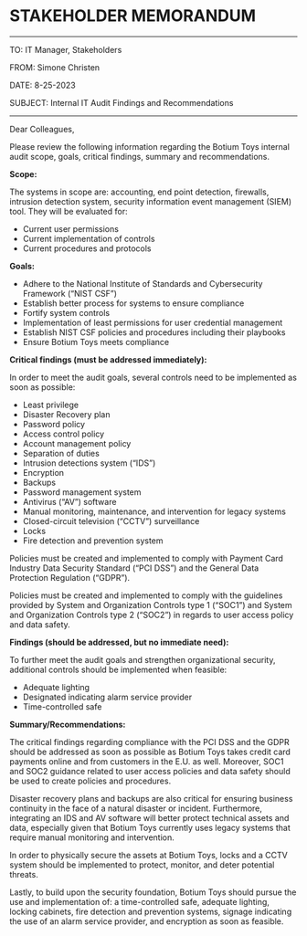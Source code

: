 
  # STAKEHOLDER MEMORANDUM

***
TO: IT Manager, Stakeholders

FROM: Simone Christen

DATE: 8-25-2023

SUBJECT: Internal IT Audit Findings and Recommendations
***
Dear Colleagues,

Please review the following information regarding the Botium Toys internal audit scope, goals, critical findings, summary and recommendations.

**Scope:**

The systems in scope are: accounting, end point detection, firewalls, intrusion detection system, security information event management (SIEM) tool. They will be evaluated for:
* Current user permissions
* Current implementation of controls
* Current procedures and protocols


**Goals:**
* Adhere to the National Institute of Standards and Cybersecurity Framework (“NIST CSF”)
* Establish better process for systems to ensure compliance
* Fortify system controls
* Implementation of least permissions for user credential management
* Establish NIST CSF policies and procedures including their playbooks
* Ensure Botium Toys meets compliance

**Critical findings (must be addressed immediately):** 

In order to meet the audit goals, several controls need to be implemented as soon as possible:

* Least privilege
* Disaster Recovery plan
* Password policy
* Access control policy
* Account management policy
* Separation of duties
* Intrusion detections system (“IDS”)
* Encryption
* Backups 
* Password management system
* Antivirus (“AV”) software
* Manual monitoring, maintenance, and intervention for legacy systems
* Closed-circuit television (“CCTV”) surveillance
* Locks
* Fire detection and prevention system

Policies must be created and implemented to comply with Payment Card Industry Data Security Standard (“PCI DSS”) and the General Data Protection Regulation (“GDPR”).

Policies must be created and implemented to comply with the guidelines provided by System and Organization Controls type 1 (“SOC1”) and System and Organization Controls type 2 (“SOC2”) in regards to user access policy and data safety.

**Findings (should be addressed, but no immediate need):**

To further meet the audit goals and strengthen organizational security, additional controls should be implemented when feasible:
* Adequate lighting
* Designated indicating alarm service provider
* Time-controlled safe

**Summary/Recommendations:**

The critical findings regarding compliance with the PCI DSS and the GDPR should be addressed as soon as possible as Botium Toys takes credit card payments online and from customers in the E.U. as well. Moreover, SOC1 and SOC2 guidance related to user access policies and data safety should be used to create policies and procedures.

Disaster recovery plans and backups are also critical for ensuring business continuity in the face of a natural disaster or incident. Furthermore, integrating an IDS and AV software will better protect technical assets and data, especially given that Botium Toys currently uses legacy systems that require manual monitoring and intervention. 

In order to physically secure the assets at Botium Toys, locks and a CCTV system should be implemented to protect, monitor, and deter potential threats. 

Lastly, to build upon the security foundation, Botium Toys should pursue the use and implementation of: a time-controlled safe, adequate lighting, locking cabinets, fire detection and prevention systems, signage indicating the use of an alarm service provider, and encryption as soon as feasible.
